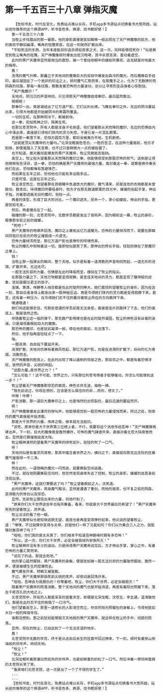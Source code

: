 # 第一千五百三十八章 弹指灭魔
        【告知书友，时代在变化，免费站点难以长存，手机app多书源站点切换看书大势所趋，站长给你推荐的这个换源APP，听书音色多、换源、找书都好使！】
       第一千五百三十八章
       当牧尘步伐踏出的那一霎那，他的身影直接是犹如瞬移一般出现在了天尸神魔像的前方，他的面目平静如幽潭，嘴角的轻蔑笑容，在这一刻陡然扩散出来。
       “不知死活的东西，当年本座能将你追杀得如丧家之犬，这一次，同样能够捏死你！”似是察觉到牧尘嘴角的轻蔑，天尸神魔像顿时爆发出低沉咆哮，其中杀意澎湃，震动着虚空。
       此时的黑尸天魔帝显然是相当的震怒，被一个曾经他眼中的蝼蚁所蔑视，这无疑是对他最大的侮辱。
       轰！
       浩荡的魔气升腾，那矗立于天地间的魔像巨大的双目中爆发出森冷的魔光，而后魔像巨手结印，最后凝固在了一个诡异的印法之上，顿时魔气汇聚而来，在那魔手之上，化为了无数狰狞而阴森的纹路，那每一条纹路，都散发着恐怖的力量波动，足以让寻常的圣品强者心惊胆战。
       “天尸鬼魔印！”
       天地间，阴沉沉的声音响彻，只见得那天尸神魔像结成拳印，最后猛然轰出。
       啊啊啊！
       那拳印一出，竟是凝结出了亿万道尸影，它们尖利长啸，飞舞在拳印之外，无边的阴冷蔓延出来，引得大地都是开始被阴冷的寒霜所覆盖。
       一切的生机，在那种阴冷下，都被剥夺。
       这一拳，宛如死神之印，隔离生死。
       在那北苍灵院中，所有人都是浑身汗毛倒竖，他们望着那从天而降的魔印，无边的恐惧自内心中涌出来，直接是引得他们体内的灵力失控，于是引发一片混乱颤栗。
       若是那一拳落下来，恐怕方圆百万里，都将会被夷为平地，生机断绝。
       “这就是顶尖天魔帝的力量吗…”北溟龙鲲面色苍白，一脸的苦涩，在这种力量面前，他方才知晓，即便是踏入了天至尊，也不过只是稍微大一点的蝼蚁罢了。
       也不知道，面对着彻底爆发的黑尸天魔帝，牧尘究竟能否抵挡。
       高空上，牧尘抬头望着那从天而降的魔印之拳，他能够感受到那股恐怖的死气，这倒是让得他微微有些讶异，这一拳，恐怕的确是黑尸天魔帝的最强力量，面对着这一拳，就算是换作秦天他们在此，恐怕都唯有暂避锋芒。
       而如果在五年之前，恐怕他也只能有多远跑多远…
       只是可惜，这是在五年之后。
       牧尘凌空而立，他望着那在其眼瞳中急速放大的魔印，魔气涌来，却是连他的衣袍都是未曾掀动，数息后，待得魔印终要临身时，他方才在那无数道颤栗的目光中，缓缓的抬起手掌，伸出手指，对着那遮蔽天日的魔印，轻轻一点。
       两者的体型，形成了巨大的对比，一个魔印遮天，另外一个，渺小如蝼蚁，伸出的手指，更是犹如毛发…
       然后，两者撞击在了一起。
       碰撞的那一刻，北苍灵院中，无数学员都是发出了哀鸣声，因为眼前这一幕，牧尘的身形，极像那车轮之前的螳螂…
       “死吧！”
       黑尸天魔帝的咆哮声回荡，魔印之上爆发出亿万道魔光，恐怖的力量倾泻而下，就要在那瞬间将阻拦在前方的牧尘摧毁成一片虚无。
       恐怖力量倾泻而至，那亿万道尸影也是狰狞的呼啸而来。
       牧尘的瞳孔中倒映着这一切，旋即他似是笑了笑，那伸出的修长手指，轻轻的弹在了那魔印之拳上。
       铛！
       当牧尘那一指弹出的瞬间，整个天地，似乎是有着一道清脆的声音响彻而起，一道无形的涟漪，扩散开来，无边无尽。
       一股无法形容的力量，仿佛是在此时降临而至，缠绕在了牧尘的指尖。
       在那股力量之下，天地万物都是变得寂静，甚至连天地间的灵力，都是呈现了膜拜般的迹象，犹如是觐见君王的臣子。
       洛璃，萧潇，林静等人俏目都是在此时陡然的睁大，她们震惊的望着牧尘的身形，因为在这一刻，那自后者身体上散发出来一股神秘压迫，竟是令得她们体内的灵力都是变得寂静下来，甚至，还有着一种压力，在令得她们忍不住的要对着牧尘所在的方向跪拜下来。
       噗通噗通！
       她们尚还能够忍住，可那些普通的学员却是无法承受，直接是连片的跪拜了下去，他们的面庞上，都是骇然之色。
       伴随着牧尘这一指的弹下，那无数尸影咆哮也是在此时陡然凝固，牧尘的神色没有丝毫的波澜，只是凝视着眼前巨大的魔像。
       那恐怖的魔印，也是犹如凝滞一般，停在他的面前，无法落下。
       然后，他手指再度轻轻点了一下。
       嗡。
       一圈涟漪，自自指下蔓延开来。
       涟漪扩散，天地间仿佛有着微风吹起，那亿万道尸影，则是在涟漪的扩散下，纷纷的化为青烟，消散而去。
       天尸神魔像的脸庞上，在此时出现了难以遏制的惊骇之色，那双目之中，都是有着恐惧浮现，骇然的声音，尖锐的响起。
       “这股力量…是世界之力？！”
       “怎么可能？！这不可能，世界之力，只有那位列苍穹榜者才能够催动，你怎么可能做到这一步？！”
       牧尘望着天尸神魔像那惊恐的面庞，神色古井无波，袖袍一拂。
       “我先前说过，你现在想的，应该是怎么保住你的命..而你，想叉了。”
       咔嚓！咔嚓！
       尸影消散，那一道巨大魔拳印之上，也是悄然的出现裂纹，最后迅速的蔓延而开。
       啊！
       天尸神魔像爆发出凄厉的惨叫声，他能够感觉到一股恐怖的力量侵蚀而来，所过之处，他体内的魔气直接是开始溃散。
       那是大千世界的力量，伟岸之极，根本就无法抵抗。
       “该死，原来你是大千世界第三位榜上者，不行，我要将这个消息传给吾神！”天尸神魔像咆哮出声，下一刻，巨大的魔像竟是轰然爆炸，可怖的魔气肆虐开来，直接对着北苍大陆席卷而去，显然是打算摧毁这座大陆。
       牧尘眼神漠然的望着黑尸天魔帝的拼死反扑，轻轻的吹了一口气。
       呼！
       天地间似是有着灵风席卷，那其中蕴含着世界之力，横扫之下，直接就将那无边无际的狂暴魔气摧毁得一干二净。
       咻！
       而在此时，一道隐晦的魔光一闪而逝，就要撕裂空间逃遁。
       不过，就在他刚要撕裂空间时，他忽然发现身体失去了控制，牧尘的身影，缓缓的自其身前浮现出来。
       “黑尸天魔帝，这就打算要逃了吗？”牧尘望着眼前之人，淡笑道。
       此时的黑尸天魔帝，周身魔气黯淡，显然是遭遇了重创，而他的面庞，也不复之前的阴森，变得极为的惨白以及惊恐。
       显然，先前牧尘展现出来的力量，将他吓到了。
       “原来你们大千世界这些年也有所筹备，看来，你就是大千世界最后的希望了！”黑尸天魔帝死死的望着牧尘，厉声道。
       牧尘淡淡的看了他一眼。
       黑尸天魔帝似也是知晓逃脱无望，面庞也是再度变得狰狞起来，他讥讽的望着牧尘，道：“嘿嘿，不过就算你变得与炎帝，武祖他们一样了又能如何？你们以为集合三人之力，就能够抗衡吾神了吗？”
       “哈哈，你们真的是太天真了，你们根本不知道吾神巅峰时期有多恐怖！”
       “所以，这一次，你们大千世界，必定会被我域外邪族所灭！”
       牧尘眼神并没有多少的波动，只是待得黑尸天魔帝说完后，方才伸出手掌，掌心之中，有着恐怖的力量汇聚而来。
       “说完了的话，那就去死吧。”
       他的掌心猛然握拢，黑尸天魔帝的身躯，便是犹如被一股无法抗拒的力量陡然握拢，轰然一声，便是被硬生生的捏爆而去。
       魔气爆发开来，转瞬又被驱散。
       不过，黑尸天魔帝那临死前尖锐的笑声，却依旧是回荡开来。
       “哈哈，吾神会为我报仇的！你等着吧，牧尘，你们大千世界，必定会被毁灭！”
       随着黑尸天魔帝的陨落消散，整个天地间的魔气也是开始消退，再度有着阳光照耀下来，落在千疮百孔的大地之上。
       北苍灵院中，所有的人都是呆呆的望着天空，即便是北溟龙鲲，沈苍生，李玄通，温清璇他们，都是在此时忍不住的倒吸了一口冷气。
       他们望着高空上，那里一道修长的人影凌空而立，夺目的阳光照耀在的身躯上，令得他犹如大日一般的辉煌夺目。
       谁都没想到，那之前犹如能够毁灭天地般的黑尸天魔帝，就这样在牧尘的手中，彻底的陨落…
       显然，现在的牧尘，已经达到了一个无法言语的地步。
       轰！
       北苍灵院中无数的学员，终于是从这劫后余生的狂喜中回过神来，下一刻，顿时有着排山倒海般的欢呼声，响彻天地。
       “牧尘！”
       “牧尘！”
       北溟龙鲲听着那激动而狂热的欢呼声，也是如释重负的松了一口气，然后冲着一旁同样震撼的太苍院长笑了笑。
       “看来咱们北苍灵院，这一次是出了一个了不得的学生了。”
       ...
       ...
       【告知书友，时代在变化，免费站点难以长存，手机app多书源站点切换看书大势所趋，站长给你推荐的这个换源APP，听书音色多、换源、找书都好使！】